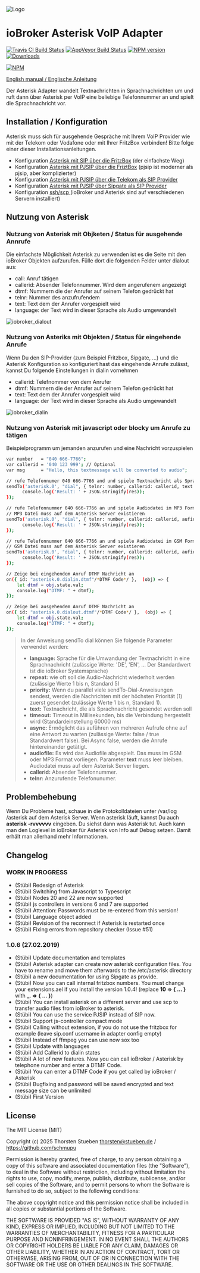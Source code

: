![Logo](admin/asterisk.png)

# ioBroker Asterisk VoIP Adapter

[![Travis CI Build Status](https://travis-ci.org/schmupu/ioBroker.asterisk.svg?branch=master)](https://travis-ci.org/schmupu/ioBroker.asterisk)
[![AppVeyor Build Status](https://ci.appveyor.com/api/projects/status/github/schmupu/ioBroker.asterisk?branch=master&svg=true)](https://ci.appveyor.com/project/schmupu/ioBroker-asterisk/)
[![NPM version](http://img.shields.io/npm/v/iobroker.asterisk.svg)](https://www.npmjs.com/package/iobroker.asterisk)
[![Downloads](https://img.shields.io/npm/dm/iobroker.asterisk.svg)](https://www.npmjs.com/package/iobroker.asterisk)

[![NPM](https://nodei.co/npm/iobroker.asterisk.png?downloads=true)](https://nodei.co/npm/iobroker.asterisk/)

[English manual / Englische Anleitung](README.md)

Der Asterisk Adapter wandelt Textnachrichten in Sprachnachrichten um und ruft dann über Asterisk per VoIP eine beliebige Telefonnummer an und spielt die Sprachnachricht vor.

## Installation / Konfiguration

Asterisk muss sich für ausgehende Gespräche mit Ihrem VoIP Provider wie mit der Telekom oder Vodafone oder mit Ihrer FritzBox verbinden! Bitte folge einer dieser Installationsanleitungen.

- Konfiguration [Asterisk mit SIP über die FritzBox](docs/SIP_FRITZBOX_DE.md) (der einfachste Weg)
- Konfiguration [Asterisk mit PJSIP über die FriztBox](docs/PJSIP_FRITZBOX_DE.md) (pjsip ist moderner als pjsip, aber komplizierter)
- Konfiguration [Asterisk mit PJSIP über die Telekom als SIP Provider](docs/PJSIP_TELEKOM_DE.md)
- Konfiguration [Asterisk mit PJSIP über Sipgate als SIP Provider](docs/PJSIP_SIPGATE_DE.md)
- Konfiguration [ssh/scp ](docs/SSH_DE.md) (ioBroker und Asterisk sind auf verschiedenen Servern installiert)

## Nutzung von Asterisk

### Nutzung von Asterisk mit Objketen / Status für ausgehende Annrufe

Die einfachste Möglichkeit Asterisk zu verwenden ist es die Seite mit den ioBroker Objekten aufzurufen. Fülle dort die folgenden Felder unter dialout aus:

- call: Anruf tätigen
- callerid: Absender Telefonnummer. Wird dem angerufenem angezeigt
- dtmf: Nummern die der Anrufer auf seinem Telefon gedrückt hat
- telnr: Nummer des anzufrufendem
- text: Text dem der Anrufer vorgespielt wird
- language: der Text wird in dieser Sprache als Audio umgewandelt

![iobroker_dialout](docs/iobroker_dialout.png)

### Nutzung von Asteriks mit Objekten / Status für eingehende Anrufe

Wenn Du den SIP-Provider (zum Beispiel Fritzbox, Sipgate, ...) und die Asterisk Konfiguration so konfiguriert hast das eingehende Anrufe zulässt, kannst Du folgende Einstellungen in dialin vornehmen

- callerid: Telefnommer von dem Anrufer
- dtmf: Nummern die der Anrufer auf seinem Telefon gedrückt hat
- text: Text dem der Anrufer vorgespielt wird
- language: der Text wird in dieser Sprache als Audio umgewandelt

![iobroker_dialin](docs/iobroker_dialin.png)

### Nutzung von Asterisk mit javascript oder blocky um Anrufe zu tätigen

Beispielprogramm um jemanden anzurufen und eine Nachricht vorzuspielen

```sh
var number   = "040 666-7766";
var callerid = '040 123 999'; // Optional
var msg      = "Hello, this textmessage will be converted to audio";

// rufe Telefonnumer 040 666-7766 and und spiele Textnachricht als Sprachnachricht ab
sendTo('asterisk.0', "dial", { telnr: number, callerid: callerid, text:  msg},  (res) => {
      console.log('Result: ' + JSON.stringify(res));
});

// rufe Telefonnummer 040 666-7766 an und spiele Audiodatei im MP3 Format ab
// MP3 Datei muss auf dem Asterisk Server existieren
sendTo('asterisk.0', "dial", { telnr: number, callerid: callerid, aufiofile: '/tmp/audio.mp3'},  (res) => {
      console.log('Result: ' + JSON.stringify(res));
});

// rufe Telefonnummer 040 666-7766 an und spiele Audiodatei im GSM Format ab
// GSM Datei muss auf dem Asterisk Server existieren
sendTo('asterisk.0', "dial", { telnr: number, callerid: callerid, aufiofile: '/tmp/audio.gsm'},  (res) => {
      console.log('Result: ' + JSON.stringify(res));
});

// Zeige bei eingehendem Anruf DTMF Nachricht an
on({ id: "asterisk.0.dialin.dtmf"/*DTMF Code*/ },  (obj) => {
    let dtmf = obj.state.val;
    console.log("DTMF: " + dtmf);
});

// Zeige bei ausgehendem Anruf DTMF Nachricht an
on({ id: "asterisk.0.dialout.dtmf"/*DTMF Code*/ },  (obj) => {
    let dtmf = obj.state.val;
    console.log("DTMF: " + dtmf);
});

```

> In der Anweisung sendTo dial können Sie folgende Parameter verwendet werden:
>
> - **language:** Sprache für die Umwandung der Textnachricht in eine Sprachnachricht (zulässige Werte: 'DE', 'EN', ... Der Standardwert ist die ioBroker Systemsprache)
> - **repeat:** wie oft soll die Audio-Nachricht wiederholt werden (zulässige Werte 1 bis n, Standard 5)
> - **priority:** Wenn du parallel viele sendTo-Dial-Anweisungen sendest, werden die Nachrichten mit der höchsten Priorität (1) zuerst gesendet (zulässige Werte 1 bis n, Standard 1).
> - **text:** Textnachricht, die als Sprachnachricht gesendet werden soll
> - **timeout:** Timeout in Millisekunden, bis die Verbindung hergestellt wird (Standardeinstellung 60000 ms)
> - **async:** Ermöglicht das auführen von mehreren Aufrufe ohne auf eine Antwort zu warten (zulässige Werte: false / true Standardwert false). Bei Async false, werden die Anrufe hintereinander getätigt.
> - **audiofile:** Es wird das Audiofile abgespielt. Das muss im GSM oder MP3 Format vorliegen. Parameter **text** muss leer bleiben. Audiodatei muss auf dem Asterisk Server liegen.
> - **callerid:** Absender Telefonnummer.
> - **telnr:** Anzurufende Telefonunumer.

## Problembehebung

Wenn Du Probleme hast, schaue in die Protokolldateien unter /var/log /asterisk auf dem Asterisk Server. Wenn asterisk läuft, kannst Du auch **asterisk -rvvvvvv** eingeben. Du siehst dann was Asterisk tut.
Auch kann man den Loglevel in ioBroker für Asterisk von Info auf Debug setzen. Damit erhält man allerhand mehr Informationen.

## Changelog

### **WORK IN PROGRESS**

- (Stübi) Redesign of Asterisk
- (Stübi) Switching from Javascript to Typescript
- (Stübi) Nodes 20 and 22 are now supported
- (Stübi) js controllers in versions 6 and 7 are supported
- (Stübi) Attention: Passwords must be re-entered from this version!
- (Stübi) Language object added
- (Stübi) Revision of the reconnect if Asterisk is restarted once
- (Stübi) Fixing errors from repository checker (Issue #51)

### 1.0.6 (27.02.2019)

- (Stübi) Update documentation and templates
- (Stübi) Asterisk adapter can create now asterisk configuration files. You have to rename and move them afterwards to the /etc/asterisk directory
- (Stübi) a new documentation for using Sipgate as provide.
- (Stübi) Now you can call internal fritzbox numbers. You must change your extensions.ael if you install the version 1.0.4! (replace **10 => { ... }** with **\_. => { ... }**)
- (Stübi) You can install asterisk on a different server and use scp to transfer audio files from ioBroker to asterisk.
- (Stübi) You can use the service PJSIP instead of SIP now.
- (Stübi) Support js-controller compact mode
- (Stübi) Calling without extension, if you do not use the fritzbox for example (leave sip.conf username in adapter config empty)
- (Stübi) Instead of ffmpeg you can use now sox too
- (Stübi) Update with languages
- (Stübi) Add Callerid to dialin states
- (Stübi) A lot of new features. Now you can call ioBroker / Asterisk by telephone number and enter a DTMF Code.
- (Stübi) You can enter a DTMF Code if you get called by ioBroker / Asterisk
- (Stübi) Bugfixing and password will be saved encrypted and text message size can be unlimited
- (Stübi) First Version

## License

The MIT License (MIT)

Copyright (c) 2025 Thorsten Stueben <thorsten@stueben.de> / <https://github.com/schmupu>

Permission is hereby granted, free of charge, to any person obtaining a copy
of this software and associated documentation files (the "Software"), to deal
in the Software without restriction, including without limitation the rights
to use, copy, modify, merge, publish, distribute, sublicense, and/or sell
copies of the Software, and to permit persons to whom the Software is
furnished to do so, subject to the following conditions:

The above copyright notice and this permission notice shall be included in
all copies or substantial portions of the Software.

THE SOFTWARE IS PROVIDED "AS IS", WITHOUT WARRANTY OF ANY KIND, EXPRESS OR
IMPLIED, INCLUDING BUT NOT LIMITED TO THE WARRANTIES OF MERCHANTABILITY,
FITNESS FOR A PARTICULAR PURPOSE AND NONINFRINGEMENT. IN NO EVENT SHALL THE
AUTHORS OR COPYRIGHT HOLDERS BE LIABLE FOR ANY CLAIM, DAMAGES OR OTHER
LIABILITY, WHETHER IN AN ACTION OF CONTRACT, TORT OR OTHERWISE, ARISING FROM,
OUT OF OR IN CONNECTION WITH THE SOFTWARE OR THE USE OR OTHER DEALINGS IN
THE SOFTWARE.

